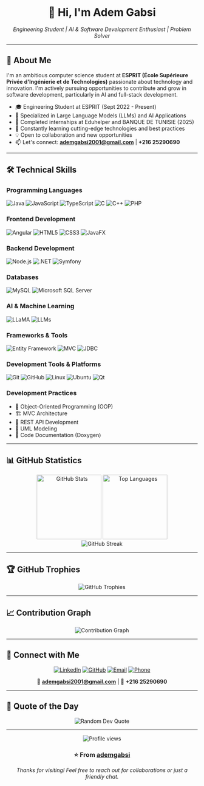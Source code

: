 <div align="center">
  <h1>👋 Hi, I'm Adem Gabsi</h1>
  <p><em>Engineering Student | AI & Software Development Enthusiast | Problem Solver</em></p>
</div>

---

## 🚀 About Me

I'm an ambitious computer science student at **ESPRIT (École Supérieure Privée d'Ingénierie et de Technologies)** passionate about technology and innovation. I'm actively pursuing opportunities to contribute and grow in software development, particularly in AI and full-stack development.

- 🎓 Engineering Student at ESPRIT (Sept 2022 - Present)
- 🤖 Specialized in Large Language Models (LLMs) and AI Applications
- 💼 Completed internships at Eduhelper and BANQUE DE TUNISIE (2025)
- 🌱 Constantly learning cutting-edge technologies and best practices
- 💡 Open to collaboration and new opportunities
- 📫 Let's connect: **ademgabsi2001@gmail.com** | **+216 25290690**

---

## 🛠️ Technical Skills

### Programming Languages
![Java](https://img.shields.io/badge/Java-ED8B00?style=for-the-badge&logo=openjdk&logoColor=white)
![JavaScript](https://img.shields.io/badge/JavaScript-F7DF1E?style=for-the-badge&logo=javascript&logoColor=black)
![TypeScript](https://img.shields.io/badge/TypeScript-007ACC?style=for-the-badge&logo=typescript&logoColor=white)
![C](https://img.shields.io/badge/C-00599C?style=for-the-badge&logo=c&logoColor=white)
![C++](https://img.shields.io/badge/C++-00599C?style=for-the-badge&logo=cplusplus&logoColor=white)
![PHP](https://img.shields.io/badge/PHP-777BB4?style=for-the-badge&logo=php&logoColor=white)

### Frontend Development
![Angular](https://img.shields.io/badge/Angular-DD0031?style=for-the-badge&logo=angular&logoColor=white)
![HTML5](https://img.shields.io/badge/HTML5-E34F26?style=for-the-badge&logo=html5&logoColor=white)
![CSS3](https://img.shields.io/badge/CSS3-1572B6?style=for-the-badge&logo=css3&logoColor=white)
![JavaFX](https://img.shields.io/badge/JavaFX-007396?style=for-the-badge&logo=java&logoColor=white)

### Backend Development
![Node.js](https://img.shields.io/badge/Node.js-43853D?style=for-the-badge&logo=node.js&logoColor=white)
![.NET](https://img.shields.io/badge/.NET-512BD4?style=for-the-badge&logo=dotnet&logoColor=white)
![Symfony](https://img.shields.io/badge/Symfony-000000?style=for-the-badge&logo=symfony&logoColor=white)

### Databases
![MySQL](https://img.shields.io/badge/MySQL-005C84?style=for-the-badge&logo=mysql&logoColor=white)
![Microsoft SQL Server](https://img.shields.io/badge/MS_SQL_Server-CC2927?style=for-the-badge&logo=microsoft-sql-server&logoColor=white)

### AI & Machine Learning
![LLaMA](https://img.shields.io/badge/LLaMA-412991?style=for-the-badge&logo=meta&logoColor=white)
![LLMs](https://img.shields.io/badge/Large_Language_Models-FF6F00?style=for-the-badge&logo=openai&logoColor=white)

### Frameworks & Tools
![Entity Framework](https://img.shields.io/badge/Entity_Framework-512BD4?style=for-the-badge&logo=.net&logoColor=white)
![MVC](https://img.shields.io/badge/MVC_Architecture-5C2D91?style=for-the-badge&logo=.net&logoColor=white)
![JDBC](https://img.shields.io/badge/JDBC-007396?style=for-the-badge&logo=java&logoColor=white)

### Development Tools & Platforms
![Git](https://img.shields.io/badge/Git-F05032?style=for-the-badge&logo=git&logoColor=white)
![GitHub](https://img.shields.io/badge/GitHub-100000?style=for-the-badge&logo=github&logoColor=white)
![Linux](https://img.shields.io/badge/Linux-FCC624?style=for-the-badge&logo=linux&logoColor=black)
![Ubuntu](https://img.shields.io/badge/Ubuntu-E95420?style=for-the-badge&logo=ubuntu&logoColor=white)
![Qt](https://img.shields.io/badge/Qt-41CD52?style=for-the-badge&logo=qt&logoColor=white)

### Development Practices
- 🎯 Object-Oriented Programming (OOP)
- 🏗️ MVC Architecture
- 🔗 REST API Development
- 📐 UML Modeling
- 📝 Code Documentation (Doxygen)

---

## 📊 GitHub Statistics

<div align="center">
  <img src="https://github-readme-stats.vercel.app/api?username=ademgabsi&show_icons=true&theme=radical&count_private=true" alt="GitHub Stats" height="170"/>
  <img src="https://github-readme-stats.vercel.app/api/top-langs/?username=ademgabsi&layout=compact&theme=radical" alt="Top Languages" height="170"/>
</div>

<div align="center">
  <img src="https://github-readme-streak-stats.herokuapp.com/?user=ademgabsi&theme=radical" alt="GitHub Streak" />
</div>

---

## 🏆 GitHub Trophies

<div align="center">
  <img src="https://github-profile-trophy.vercel.app/?username=ademgabsi&theme=radical&no-frame=false&no-bg=false&margin-w=4&row=1" alt="GitHub Trophies" />
</div>

---

## 📈 Contribution Graph

<div align="center">
  <img src="https://github-readme-activity-graph.vercel.app/graph?username=ademgabsi&theme=react-dark&hide_border=true" alt="Contribution Graph" />
</div>

---

## 🤝 Connect with Me

<div align="center">
  
[![LinkedIn](https://img.shields.io/badge/LinkedIn-0077B5?style=for-the-badge&logo=linkedin&logoColor=white)](https://www.linkedin.com/in/adem-gabsi-140319268/)
[![GitHub](https://img.shields.io/badge/GitHub-100000?style=for-the-badge&logo=github&logoColor=white)](https://github.com/ademgabsi)
[![Email](https://img.shields.io/badge/Email-D14836?style=for-the-badge&logo=gmail&logoColor=white)](mailto:ademgabsi2001@gmail.com)
[![Phone](https://img.shields.io/badge/Phone-25D366?style=for-the-badge&logo=whatsapp&logoColor=white)](tel:+21625290690)

📧 **ademgabsi2001@gmail.com** | 📱 **+216 25290690**

</div>

---

## 💭 Quote of the Day

<div align="center">
  <img src="https://quotes-github-readme.vercel.app/api?type=horizontal&theme=radical" alt="Random Dev Quote"/>
</div>

---

<div align="center">
  <img src="https://komarev.com/ghpvc/?username=ademgabsi&color=blueviolet&style=flat-square&label=Profile+Views" alt="Profile views" />
  
  ### ⭐️ From [ademgabsi](https://github.com/ademgabsi)
  
  <p><em>Thanks for visiting! Feel free to reach out for collaborations or just a friendly chat.</em></p>
</div>
